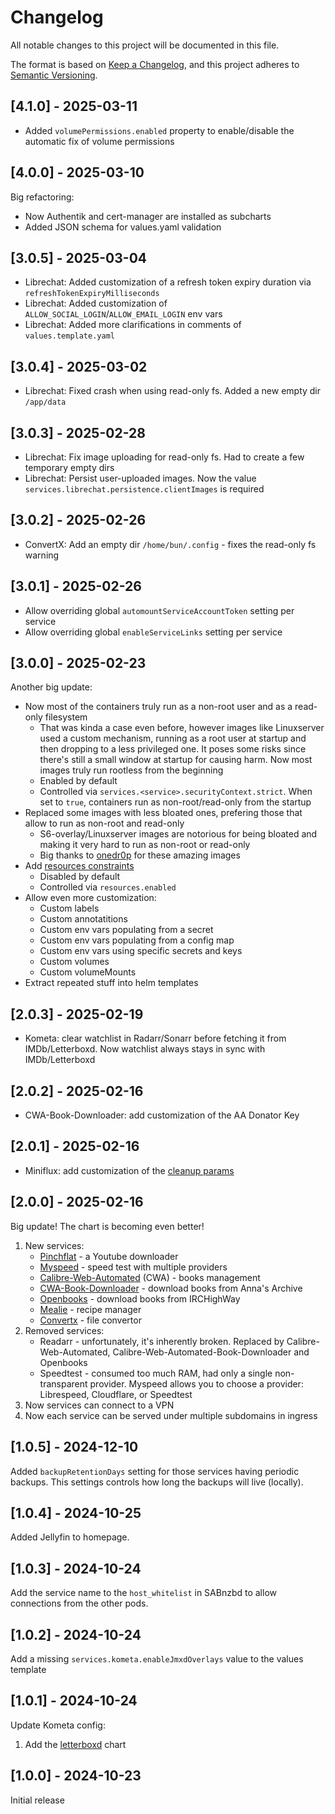 # Changelog

All notable changes to this project will be documented in this file.

The format is based on [Keep a Changelog](https://keepachangelog.com/en/1.1.0/),
and this project adheres to [Semantic Versioning](https://semver.org/spec/v2.0.0.html).

## \[4.1.0] - 2025-03-11

- Added `volumePermissions.enabled` property to enable/disable the automatic fix of volume permissions

## \[4.0.0] - 2025-03-10

Big refactoring:
- Now Authentik and cert-manager are installed as subcharts
- Added JSON schema for values.yaml validation

## \[3.0.5] - 2025-03-04

- Librechat: Added customization of a refresh token expiry duration via `refreshTokenExpiryMilliseconds`
- Librechat: Added customization of `ALLOW_SOCIAL_LOGIN`/`ALLOW_EMAIL_LOGIN` env vars
- Librechat: Added more clarifications in comments of `values.template.yaml`

## \[3.0.4] - 2025-03-02

- Librechat: Fixed crash when using read-only fs. Added a new empty dir `/app/data`

## \[3.0.3] - 2025-02-28

- Librechat: Fix image uploading for read-only fs. Had to create a few temporary empty dirs
- Librechat: Persist user-uploaded images. Now the value `services.librechat.persistence.clientImages` is required

## \[3.0.2] - 2025-02-26

- ConvertX: Add an empty dir `/home/bun/.config` - fixes the read-only fs warning

## \[3.0.1] - 2025-02-26

- Allow overriding global `automountServiceAccountToken` setting per service
- Allow overriding global `enableServiceLinks` setting per service

## \[3.0.0] - 2025-02-23

Another big update:
- Now most of the containers truly run as a non-root user and as a read-only filesystem
    - That was kinda a case even before, however images like Linuxserver used a custom mechanism, running as a root user at startup and then dropping to a less privileged one. It poses some risks since there's still a small window at startup for causing harm. Now most images truly run rootless from the beginning
    - Enabled by default
    - Controlled via `services.<service>.securityContext.strict`. When set to `true`, containers run as non-root/read-only from the startup
- Replaced some images with less bloated ones, prefering those that allow to run as non-root and read-only
    - S6-overlay/Linuxserver images are notorious for being bloated and making it very hard to run as non-root or read-only
    - Big thanks to [onedr0p](https://github.com/onedr0p/containers) for these amazing images
- Add [resources constraints](https://kubernetes.io/docs/concepts/configuration/manage-resources-containers/)
    - Disabled by default
    - Controlled via `resources.enabled`
- Allow even more customization:
    - Custom labels
    - Custom annotatitions
    - Custom env vars populating from a secret
    - Custom env vars populating from a config map
    - Custom env vars using specific secrets and keys
    - Custom volumes
    - Custom volumeMounts
- Extract repeated stuff into helm templates

## \[2.0.3] - 2025-02-19

- Kometa: clear watchlist in Radarr/Sonarr before fetching it from IMDb/Letterboxd. Now watchlist always stays in sync with IMDb/Letterboxd

## \[2.0.2] - 2025-02-16

- CWA-Book-Downloader: add customization of the AA Donator Key

## \[2.0.1] - 2025-02-16

- Miniflux: add customization of the [cleanup params](https://miniflux.app/docs/configuration.html#cleanup-archive-read-days)

## \[2.0.0] - 2025-02-16

Big update! The chart is becoming even better!

1. New services:
    - [Pinchflat](https://github.com/kieraneglin/pinchflat) - a Youtube downloader
    - [Myspeed](https://github.com/gnmyt/myspeed) - speed test with multiple providers
    - [Calibre-Web-Automated](https://github.com/crocodilestick/Calibre-Web-Automated) (CWA) - books management
    - [CWA-Book-Downloader](https://github.com/calibrain/calibre-web-automated-book-downloader) - download books from Anna's Archive
    - [Openbooks](https://github.com/evan-buss/openbooks) - download books from IRCHighWay
    - [Mealie](https://github.com/mealie-recipes/mealie) - recipe manager
    - [Convertx](https://github.com/C4illin/ConvertX) - file convertor
2. Removed services:
    - Readarr - unfortunately, it's inherently broken. Replaced by Calibre-Web-Automated, Calibre-Web-Automated-Book-Downloader and Openbooks
    - Speedtest - consumed too much RAM, had only a single non-transparent provider. Myspeed allows you to choose a provider: Librespeed, Cloudflare, or Speedtest
3. Now services can connect to a VPN
4. Now each service can be served under multiple subdomains in ingress

## \[1.0.5] - 2024-12-10

Added `backupRetentionDays` setting for those services having periodic backups.
This settings controls how long the backups will live (locally).

## \[1.0.4] - 2024-10-25

Added Jellyfin to homepage.

## \[1.0.3] - 2024-10-24

Add the service name to the `host_whitelist` in SABnzbd to allow connections from the other pods.

## \[1.0.2] - 2024-10-24

Add a missing `services.kometa.enableJmxdOverlays` value to the values template

## \[1.0.1] - 2024-10-24

Update Kometa config:
1. Add the [letterboxd](https://kometa.wiki/en/latest/defaults/chart/letterboxd) chart

## \[1.0.0] - 2024-10-23

Initial release
